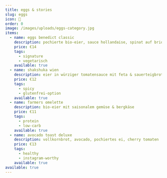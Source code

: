 ```yaml
---
title: eggs & stories
slug: eggs
icon: 🍳
order: 0
image: /images/uploads/eggs-category.jpg
items:
  - name: eggs benedict classic
    description: pochierte bio-eier, sauce hollandaise, spinat auf brioche
    price: €14
    tags:
      - signature
      - vegetarisch
    available: true
  - name: shakshuka wien
    description: eier in würziger tomatensauce mit feta & sauerteigbrot
    price: €12
    tags:
      - spicy
      - glutenfrei-option
    available: true
  - name: farmers omelette
    description: bio-eier mit saisonalem gemüse & bergkäse
    price: €11
    tags:
      - protein
      - low-carb
    available: true
  - name: avocado toast deluxe
    description: vollkornbrot, avocado, pochiertes ei, cherry tomaten
    price: €13
    tags:
      - healthy
      - instagram-worthy
    available: true
available: true
---
```

